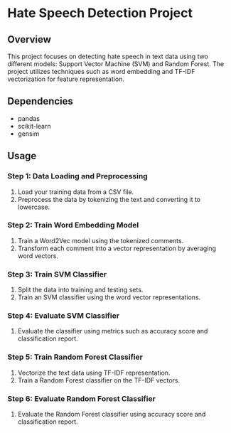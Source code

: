 # Hate Speech Detection Project

## Overview
This project focuses on detecting hate speech in text data using two different models: Support Vector Machine (SVM) and Random Forest. The project utilizes techniques such as word embedding and TF-IDF vectorization for feature representation.

## Dependencies
- pandas
- scikit-learn
- gensim

## Usage

### Step 1: Data Loading and Preprocessing
1. Load your training data from a CSV file.
2. Preprocess the data by tokenizing the text and converting it to lowercase.

### Step 2: Train Word Embedding Model
1. Train a Word2Vec model using the tokenized comments.
2. Transform each comment into a vector representation by averaging word vectors.

### Step 3: Train SVM Classifier
1. Split the data into training and testing sets.
2. Train an SVM classifier using the word vector representations.

### Step 4: Evaluate SVM Classifier
1. Evaluate the classifier using metrics such as accuracy score and classification report.

### Step 5: Train Random Forest Classifier
1. Vectorize the text data using TF-IDF representation.
2. Train a Random Forest classifier on the TF-IDF vectors.

### Step 6: Evaluate Random Forest Classifier
1. Evaluate the Random Forest classifier using accuracy score and classification report.
